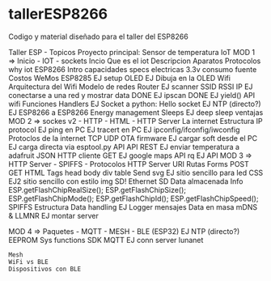 # tallerESP8266
Codigo y material diseñado para el taller del ESP8266

Taller ESP - Topicos
Proyecto principal: Sensor de temperatura IoT
MOD 1 => Inicio - IOT - sockets
	Incio
	Que es el iot
		Descripcion
		Aparatos
		Protocolos
		why iot
	ESP8266
		Intro
		capacidades
		specs electricas
			3.3v
			consumo
			fuente
		Costos
		WeMos
		ESP8285
		EJ setup
		OLED
			EJ Dibuja en la OLED
	Wifi
		Arquitectura del Wifi
		Modelo de redes
		Router
		EJ scanner
		SSID
		RSSI
		IP
		EJ conectarse a una red y mostrar data DONE
		EJ ipscan DONE
		EJ yield()
		API wifi
			Funciones
			Handlers
	EJ Socket a python: Hello socket
	EJ NTP (directo?)
	EJ ESP8266 a ESP8266
	Energy management
		Sleeps
		EJ deep sleep
		ventajas
MOD 2 => sockes v2 - HTTP - HTML - HTTP Server
	La internet
		Estructura
		IP protocol
			EJ ping en PC
			EJ tracert en PC
			EJ ipconfig/ifconfig/iwconfig 
	Protoclos de la internet
		TCP
		UDP
	OTA firmware
		EJ cargar soft desde el PC
		EJ carga directa via esptool.py
	API
	API REST
		EJ enviar temperatura a adafruit
	JSON
	HTTP cliente
		GET
		EJ google maps API rq
		EJ API
MOD 3 => HTTP Server - SPIFFS - Protocolos
	HTTP Server
		URI
		Rutas
		Forms
			POST
			GET
		HTML
			Tags
				head
				body
				div
				table
			Send svg
			EJ sitio sencillo para led
			CSS
			EJ2 sitio sencillo con estilo
			img
			SD!
	Ethernet
	SD
	Data almacenada
		Info
			ESP.getFlashChipRealSize();
			ESP.getFlashChipSize();
			ESP.getFlashChipMode();
			ESP.getFlashChipId();
			ESP.getFlashChipSpeed();
		SPIFFS
			Estructura
			Data handling
			EJ Logger mensajes
			Data en masa
	mDNS & LLMNR
		EJ montar server
	
MOD 4 => Paquetes - MQTT - MESH - BLE (ESP32)
	EJ NTP (directo?)
	EEPROM
	Sys functions
	SDK
	MQTT
		EJ conn server lunanet
		
	Mesh
	WiFi vs BLE
	Dispositivos con BLE